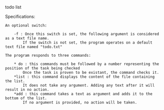 todo list

Specifications:
	
	An optional switch:

		-f : Once this switch is set, the following argument is considered as a text file name.
			If the switch is not set, the program operates on a default text file named "todo.txt"

	The program responds to three commands:

		* do : this commands must be followed by a number representing the position of the task being checked
			Once the task is proven to be existant, the command checks it.
		*list : this command displays the content of the file containing the list.
			It does not take any argument. Adding any text after it will result in no action.
		*add : this command takes a text as argument and adds it to the bottom of the list.
			If no argument is provided, no action will be taken.
